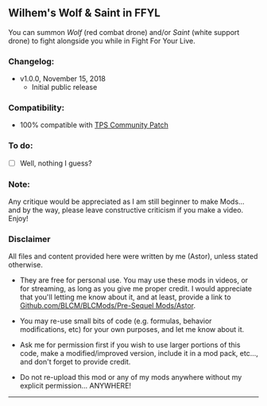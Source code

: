 ## Wilhem's Wolf & Saint in FFYL

You can summon *Wolf* (red combat drone) and/or *Saint* (white support drone) to fight alongside you while in Fight For Your Live.

### Changelog:
- v1.0.0, November 15, 2018
  - Initial public release
 
### Compatibility:

- 100% compatible with [TPS Community Patch](https://github.com/BLCM/BLCMods/tree/master/Pre%20Sequel%20Mods/Community%20Patch)

### To do:

- [ ] Well, nothing I guess? 
  
### Note: 

Any critique would be appreciated as I am still beginner to make Mods... and by the way, please leave constructive criticism if you make a video. 
Enjoy!

### Disclaimer

All files and content provided here were written by me (Astor), unless stated otherwise.

- They are free for personal use. You may use these mods in videos, or for streaming, as long as you give me proper credit. I would appreciate that you'll letting me know about it, and at least, provide a link to [Github.com/BLCM/BLCMods/Pre-Sequel Mods/Astor](https://github.com/BLCM/BLCMods/tree/master/Pre%20Sequel%20Mods/Astor).

- You may re-use small bits of code (e.g. formulas, behavior modifications, etc) for your own purposes, and let me know about it. 

- Ask me for permission first if you wish to use larger portions of this code, make a modified/improved version, include it in a mod pack, etc..., and don't forget to provide credit.

- Do not re-upload this mod or any of my mods anywhere without my explicit permission... ANYWHERE!

* * * * *



